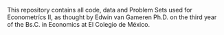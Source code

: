 This repository contains all code, data and Problem Sets used for Econometrícs II, as thought by Edwin van Gameren Ph.D. on the third year of the Bs.C. in Economics at El Colegio de México.
